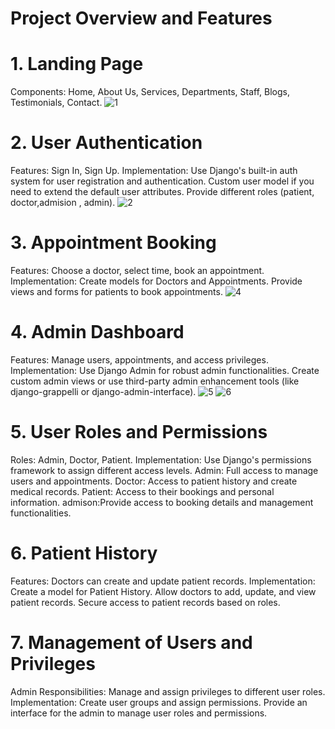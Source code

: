# Project Overview and Features


# 1. Landing Page
Components: Home, About Us, Services, Departments, Staff, Blogs, Testimonials, Contact.
![1](https://github.com/MohammedHabib123/Django_hospital_Management_System/assets/130642209/189755de-fd03-4376-8979-a235a04db056)





# 2. User Authentication
Features: Sign In, Sign Up.
Implementation:
Use Django's built-in auth system for user registration and authentication.
Custom user model if you need to extend the default user attributes.
Provide different roles (patient, doctor,admision , admin).
![2](https://github.com/MohammedHabib123/Django_hospital_Management_System/assets/130642209/ad287c8a-b641-4fde-86ef-e4b1529823bf)


# 3. Appointment Booking
Features: Choose a doctor, select time, book an appointment.
Implementation:
Create models for Doctors and Appointments.
Provide views and forms for patients to book appointments.
![4](https://github.com/MohammedHabib123/Django_hospital_Management_System/assets/130642209/b358c1e3-2378-425a-88c9-0001c5f57f8c)




# 4. Admin Dashboard
Features: Manage users, appointments, and access privileges.
Implementation:
Use Django Admin for robust admin functionalities.
Create custom admin views or use third-party admin enhancement tools (like django-grappelli or django-admin-interface).
![5](https://github.com/MohammedHabib123/Django_hospital_Management_System/assets/130642209/649ca2c6-8ddc-4b96-aaa9-4066587471b0)
![6](https://github.com/MohammedHabib123/Django_hospital_Management_System/assets/130642209/443e5c09-5ad5-4d9a-a5bb-fba28a90d425)



# 5. User Roles and Permissions
Roles: Admin, Doctor, Patient.
Implementation:
Use Django's permissions framework to assign different access levels.
Admin: Full access to manage users and appointments.
Doctor: Access to patient history and create medical records.
Patient: Access to their bookings and personal information.
admison:Provide access to booking details and management functionalities.


# 6. Patient History
Features: Doctors can create and update patient records.
Implementation:
Create a model for Patient History.
Allow doctors to add, update, and view patient records.
Secure access to patient records based on roles.



# 7. Management of Users and Privileges
Admin Responsibilities: Manage and assign privileges to different user roles.
Implementation:
Create user groups and assign permissions.
Provide an interface for the admin to manage user roles and permissions.
